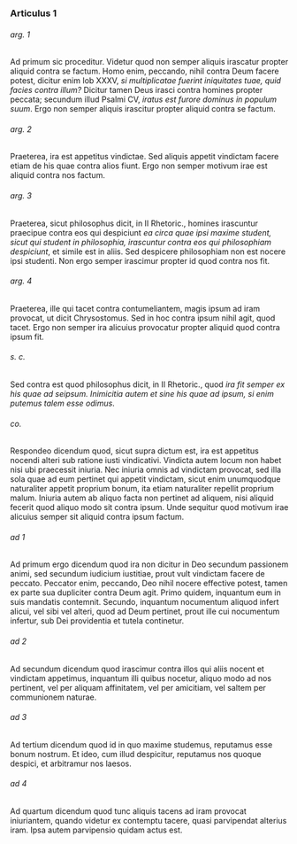 ### Articulus 1

###### arg. 1
Ad primum sic proceditur. Videtur quod non semper aliquis irascatur propter aliquid contra se factum. Homo enim, peccando, nihil contra Deum facere potest, dicitur enim Iob XXXV, *si multiplicatae fuerint iniquitates tuae, quid facies contra illum?* Dicitur tamen Deus irasci contra homines propter peccata; secundum illud Psalmi CV, *iratus est furore dominus in populum suum*. Ergo non semper aliquis irascitur propter aliquid contra se factum.

###### arg. 2
Praeterea, ira est appetitus vindictae. Sed aliquis appetit vindictam facere etiam de his quae contra alios fiunt. Ergo non semper motivum irae est aliquid contra nos factum.

###### arg. 3
Praeterea, sicut philosophus dicit, in II Rhetoric., homines irascuntur praecipue contra eos qui despiciunt *ea circa quae ipsi maxime student, sicut qui student in philosophia, irascuntur contra eos qui philosophiam despiciunt*, et simile est in aliis. Sed despicere philosophiam non est nocere ipsi studenti. Non ergo semper irascimur propter id quod contra nos fit.

###### arg. 4
Praeterea, ille qui tacet contra contumeliantem, magis ipsum ad iram provocat, ut dicit Chrysostomus. Sed in hoc contra ipsum nihil agit, quod tacet. Ergo non semper ira alicuius provocatur propter aliquid quod contra ipsum fit.

###### s. c.
Sed contra est quod philosophus dicit, in II Rhetoric., quod *ira fit semper ex his quae ad seipsum. Inimicitia autem et sine his quae ad ipsum, si enim putemus talem esse odimus*.

###### co.
Respondeo dicendum quod, sicut supra dictum est, ira est appetitus nocendi alteri sub ratione iusti vindicativi. Vindicta autem locum non habet nisi ubi praecessit iniuria. Nec iniuria omnis ad vindictam provocat, sed illa sola quae ad eum pertinet qui appetit vindictam, sicut enim unumquodque naturaliter appetit proprium bonum, ita etiam naturaliter repellit proprium malum. Iniuria autem ab aliquo facta non pertinet ad aliquem, nisi aliquid fecerit quod aliquo modo sit contra ipsum. Unde sequitur quod motivum irae alicuius semper sit aliquid contra ipsum factum.

###### ad 1
Ad primum ergo dicendum quod ira non dicitur in Deo secundum passionem animi, sed secundum iudicium iustitiae, prout vult vindictam facere de peccato. Peccator enim, peccando, Deo nihil nocere effective potest, tamen ex parte sua dupliciter contra Deum agit. Primo quidem, inquantum eum in suis mandatis contemnit. Secundo, inquantum nocumentum aliquod infert alicui, vel sibi vel alteri, quod ad Deum pertinet, prout ille cui nocumentum infertur, sub Dei providentia et tutela continetur.

###### ad 2
Ad secundum dicendum quod irascimur contra illos qui aliis nocent et vindictam appetimus, inquantum illi quibus nocetur, aliquo modo ad nos pertinent, vel per aliquam affinitatem, vel per amicitiam, vel saltem per communionem naturae.

###### ad 3
Ad tertium dicendum quod id in quo maxime studemus, reputamus esse bonum nostrum. Et ideo, cum illud despicitur, reputamus nos quoque despici, et arbitramur nos laesos.

###### ad 4
Ad quartum dicendum quod tunc aliquis tacens ad iram provocat iniuriantem, quando videtur ex contemptu tacere, quasi parvipendat alterius iram. Ipsa autem parvipensio quidam actus est.

